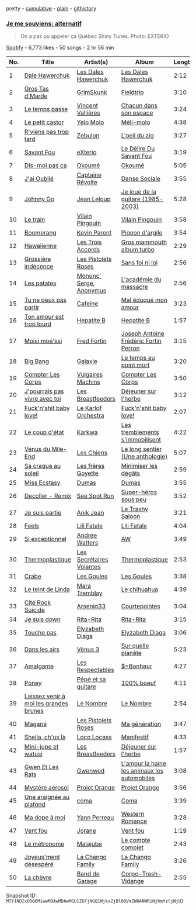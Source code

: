 pretty - [cumulative](/playlists/cumulative/37i9dQZF1DXcSKbfhHetFR.md) - [plain](/playlists/plain/37i9dQZF1DXcSKbfhHetFR) - [githistory](https://github.githistory.xyz/mackorone/spotify-playlist-archive/blob/main/playlists/plain/37i9dQZF1DXcSKbfhHetFR)

### [Je me souviens: alternatif](https://open.spotify.com/playlist/37i9dQZF1DXcSKbfhHetFR)

> On a pas pu appeler ça Québec Shiny Tunes\. Photo: EXTERIO

[Spotify](https://open.spotify.com/user/spotify) - 6,773 likes - 50 songs - 2 hr 56 min

| No. | Title | Artist(s) | Album | Length |
|---|---|---|---|---|
| 1 | [Dale Hawerchuk](https://open.spotify.com/track/3p4TDZWyc6Uj8GsPAIPO7D) | [Les Dales Hawerchuk](https://open.spotify.com/artist/5kYwyvlqsCuDlzmfsSNSSC) | [Les Dales Hawerchuk](https://open.spotify.com/album/2kZv4f9cNfQ8327JKqwBYA) | 2:12 |
| 2 | [Gros Tas d'Marde](https://open.spotify.com/track/1mmaW1XlXxi7quDB7Ne0BF) | [GrimSkunk](https://open.spotify.com/artist/5RC6gtSdMierMrsHaCn9eL) | [Fieldtrip](https://open.spotify.com/album/2sO6yUUyhX0OnTLfc3yCu0) | 3:10 |
| 3 | [Le temps passe](https://open.spotify.com/track/3sAZFLZVmiZJV6PCc4cFsq) | [Vincent Vallières](https://open.spotify.com/artist/2iG6QPoQAVjR93cWyMKqen) | [Chacun dans son espace](https://open.spotify.com/album/3lFC3QLYm10tvmRhANLMP3) | 3:24 |
| 4 | [Le petit castor](https://open.spotify.com/track/7d2Z5noBhH5DWDVm0JtcIe) | [Yelo Molo](https://open.spotify.com/artist/6Myhhn1uQSl9qnbjSVfZPs) | [Méli\-molo](https://open.spotify.com/album/670rCJX9NEOutCLX8zoz1I) | 4:38 |
| 5 | [R'viens pas trop tard](https://open.spotify.com/track/1ioXx9ydGHta9gGBpBk0Pe) | [Zebulon](https://open.spotify.com/artist/21P7XY4ebrRnhvVa8UxGBQ) | [L'oeil du zig](https://open.spotify.com/album/1l1mu5K6NTehC49RGSr6UO) | 3:27 |
| 6 | [Savant Fou](https://open.spotify.com/track/57qp0M59ruMNZKalIYwXA8) | [eXterio](https://open.spotify.com/artist/3wF6f7YFIwgmtD3daujyeF) | [Le Délire Du Savant Fou](https://open.spotify.com/album/4KSLEaEbTmkcVYabhLD3hR) | 3:19 |
| 7 | [Dis\-moi pas ça](https://open.spotify.com/track/6VTJoRIkBhcAnakAJEEvQc) | [Okoumé](https://open.spotify.com/artist/2GmkaEeE31sBXm7HPeO43M) | [Okoumé](https://open.spotify.com/album/6G3Zhr7LGV4fyysgoC2Y5u) | 5:05 |
| 8 | [J'ai Oublié](https://open.spotify.com/track/4tX28kKt5YasANWQj9RgIR) | [Captaine Révolte](https://open.spotify.com/artist/7qsCifJn8gcqcLP5nUfWPC) | [Danse Sociale](https://open.spotify.com/album/32OmCkG3Q6bsHQNNgbKrX3) | 3:55 |
| 9 | [Johnny Go](https://open.spotify.com/track/5o6rRZ8wzVlSonh1T49LWZ) | [Jean Leloup](https://open.spotify.com/artist/4wxSKb9ur3AbGRCv81xFAd) | [Je joue de la guitare \(1985\-2003\)](https://open.spotify.com/album/2X3bC7wVi95qxWhWJFBjR5) | 5:28 |
| 10 | [Le train](https://open.spotify.com/track/2p3O33eThnhhq1dMWlvR7M) | [Vilain Pingouin](https://open.spotify.com/artist/7lS2jO7gRXSOtMYlhfjtbi) | [Vilain Pingouin](https://open.spotify.com/album/3pINLfKyH98HfwvNgMQgL6) | 3:58 |
| 11 | [Boomerang](https://open.spotify.com/track/6xw1lHAsGmik1lu0k15zk9) | [Kevin Parent](https://open.spotify.com/artist/5hOp5PaxAcdnaZtv4oqJCw) | [Pigeon d'argile](https://open.spotify.com/album/1GTX1BnzitW8M9h1Nrpofh) | 3:54 |
| 12 | [Hawaiienne](https://open.spotify.com/track/0BUD8MCnamel6skM7YCSJJ) | [Les Trois Accords](https://open.spotify.com/artist/2Xoi1HPP0Wa6nyNSYyHxgI) | [Gros mammouth album turbo](https://open.spotify.com/album/3gqXv0lUseQpAWqbjU3YQm) | 2:29 |
| 13 | [Grossière indécence](https://open.spotify.com/track/55qUxWYhkjinbOJS9rvnN9) | [Les Pistolets Roses](https://open.spotify.com/artist/375krjLXVD5sy9AFZ7PqLj) | [Sans foi ni loi](https://open.spotify.com/album/3ZC0QWTlJ5DYbRrPVTiAwQ) | 2:56 |
| 14 | [Les patates](https://open.spotify.com/track/3Z3BvbtR8n2LxuZARFc2rW) | [Mononc' Serge](https://open.spotify.com/artist/35BsDVEPHGqz4fPhlRJHB1), [Anonymus](https://open.spotify.com/artist/47KsZ7WY3lQUXxhOpXkIG8) | [L'académie du massacre](https://open.spotify.com/album/6OULjgJloRJUYlWctThGkF) | 2:56 |
| 15 | [Tu ne peux pas partir](https://open.spotify.com/track/5lb1bhrrwwV1c4dQbGSIxm) | [Cafeine](https://open.spotify.com/artist/0Ejf1nVc9FUIfi4czaMwwy) | [Mal éduqué mon amour](https://open.spotify.com/album/1FyoH3mAEsI9F9U518fL2B) | 3:23 |
| 16 | [Ton amour est trop lourd](https://open.spotify.com/track/4PxZdHDHTSS5R1BcIuXpj2) | [Hepatite B](https://open.spotify.com/artist/57dW2gHW4uMAAfHXSHsqxg) | [Hepatite B](https://open.spotify.com/album/3vcEGTInZLMpu9zuXASsrk) | 1:57 |
| 17 | [Moisi moé'ssi](https://open.spotify.com/track/7KCuZqBiTccR0Hwp6yxDni) | [Fred Fortin](https://open.spotify.com/artist/5ryQZJpg6hSgRjMO5Jh5I1) | [Joseph Antoine Frédéric Fortin Perron](https://open.spotify.com/album/1xbTtfA0OphaVhAktXJoC6) | 3:15 |
| 18 | [Big Bang](https://open.spotify.com/track/7bfnzQ0SdG1mi3pItHO4n7) | [Galaxie](https://open.spotify.com/artist/4RGr0QWqqUMDcXBIWTJ1xa) | [Le temps au point mort](https://open.spotify.com/album/01eDW3QDT4HjJ7vWa6tIup) | 3:20 |
| 19 | [Compter Les Corps](https://open.spotify.com/track/2b0m5jX5YEKUiSCzk13SiQ) | [Vulgaires Machins](https://open.spotify.com/artist/7ys7ta4FOM1pKxJwpqvazG) | [Compter Les Corps](https://open.spotify.com/album/2aoIxtuvds8j1dnXlM9Y79) | 3:50 |
| 20 | [J'pourrais pas vivre avec toi](https://open.spotify.com/track/7avXxd2QUIQvMdD5NKD1e7) | [Les Breastfeeders](https://open.spotify.com/artist/37x62KkbU6JaY7W8mHHw4i) | [Déjeuner sur l'herbe](https://open.spotify.com/album/7BiBdilBbtHb860TLdo6d4) | 3:12 |
| 21 | [Fuck'n'shit baby love!](https://open.spotify.com/track/35StJYMU9mlooTcnkJKD9W) | [Le Karlof Orchestra](https://open.spotify.com/artist/5jVN6sAwSOygXSPevl10xV) | [Fuck'n'shit baby love!](https://open.spotify.com/album/2Yr16L6r9thevk4K5OWeNh) | 2:07 |
| 22 | [Le coup d'état](https://open.spotify.com/track/6vNUd4oWXksZURkuaZ0fti) | [Karkwa](https://open.spotify.com/artist/6l8KabfQ4VAdFHzm3ZOOYZ) | [Les tremblements s'immobilisent](https://open.spotify.com/album/6P6e4WkfYYx1cUa265Ibwj) | 4:22 |
| 23 | [Vénus du Mile\-End](https://open.spotify.com/track/4t2Lu1XHneDYLvFARnpyhz) | [Les Chiens](https://open.spotify.com/artist/3RhGeas8gUsn6bmPpZYYFe) | [Le long sentier \(Une anthologie\)](https://open.spotify.com/album/68ypZdUt5HvLjwRdFGolAH) | 5:07 |
| 24 | [Sa craque au soleil](https://open.spotify.com/track/1eYkQO5OnEWa2tufpnKX92) | [Les frères Goyette](https://open.spotify.com/artist/1jnXQuhb3GMkO1voaEgjTW) | [Minimiser les dégâts](https://open.spotify.com/album/6WVpajKNQ7RdgDaGl6tTGU) | 2:59 |
| 25 | [Miss Ecstasy](https://open.spotify.com/track/5fwF0ZdA8YPn2iDF78vYuR) | [Dumas](https://open.spotify.com/artist/7HK83pzwHsZqiGchCqtMuD) | [Dumas](https://open.spotify.com/album/3Q4MKOYexRnIgGSjziQUhm) | 3:55 |
| 26 | [Decoller \- Remix](https://open.spotify.com/track/6799cdhvfJ3e2btTOIBc97) | [See Spot Run](https://open.spotify.com/artist/6ZBtfiNY3e5y00QjZEHBEI) | [Super\-héros sous peu](https://open.spotify.com/album/2snDIoG1WayOkhPJclnVyo) | 3:52 |
| 27 | [Je suis partie](https://open.spotify.com/track/0l90WIAkOhMlPSEvqX0YGV) | [Anik Jean](https://open.spotify.com/artist/6IHeGZkZLc9DQ4INpVyDpa) | [Le Trashy Saloon](https://open.spotify.com/album/0MO9BtyFSmkm4557C9GGd3) | 3:21 |
| 28 | [Feels](https://open.spotify.com/track/5UXvP6HfVvp72T6aMewEyE) | [Lili Fatale](https://open.spotify.com/artist/5PxrSckQSUPA6mmzABlOlW) | [Lili Fatale](https://open.spotify.com/album/73JUXLTfuvlSsSLYUhRmBv) | 4:04 |
| 29 | [Si exceptionnel](https://open.spotify.com/track/4rDhLzmzPz4aAJ1hs4HOlW) | [Andrée Watters](https://open.spotify.com/artist/69C2IK3ervhiGEvbp6ss7H) | [AW](https://open.spotify.com/album/658WdTob3JXKse2edU1PiH) | 3:49 |
| 30 | [Thermoplastique](https://open.spotify.com/track/3Y8b1xouQZqv56Wh66ssHr) | [Les Secrétaires Volantes](https://open.spotify.com/artist/0PsC8oRbzhv4qBwvxXsDjF) | [Thermoplastique](https://open.spotify.com/album/79Ltg7vbVX3SoqSgVYaFjs) | 2:53 |
| 31 | [Crabe](https://open.spotify.com/track/5JwQ3e38RKMV1esgmFYYJ2) | [Les Goules](https://open.spotify.com/artist/2aBnogNdLxxLhpnRji3maA) | [Les Goules](https://open.spotify.com/album/79zqkuFtrJvlekhAzyUj6b) | 3:38 |
| 32 | [Le teint de Linda](https://open.spotify.com/track/5P4yUQ4w6u9qcCJFDfHApl) | [Mara Tremblay](https://open.spotify.com/artist/1tt3YXVP4AltaStku4rpf3) | [Le chihuahua](https://open.spotify.com/album/3PVMvhoNafR5OjeRsz9DaY) | 4:39 |
| 33 | [Cité Rock Suicide](https://open.spotify.com/track/7D9ayTlfonyW0I1MBxmcSQ) | [Arseniq33](https://open.spotify.com/artist/6MtltOBHPG1r8zMxj66GVU) | [Courtepointes](https://open.spotify.com/album/0T6pG4W280cfFmHe4A7Tff) | 3:04 |
| 34 | [Je suis down](https://open.spotify.com/track/19tPhrFje6k0GQkmaPDW4A) | [Rita\-Rita](https://open.spotify.com/artist/4DwJbmadQKIU9IXTGBLhse) | [Rita\-Rita](https://open.spotify.com/album/6uozpG5nRb05QocIwvK54h) | 3:15 |
| 35 | [Touche pas](https://open.spotify.com/track/1T3vIR5SmlUt0pkm1huM2V) | [Elyzabeth Diaga](https://open.spotify.com/artist/0KIJUMvTUQiTNulWUpBIbj) | [Elyzabeth Diaga](https://open.spotify.com/album/3Ryel4PeIcsaOcaIhTrB1d) | 3:06 |
| 36 | [Dans les airs](https://open.spotify.com/track/1H42q82sVhPcGE7kneM7Iq) | [Vénus 3](https://open.spotify.com/artist/3tpM1Cxh88vORchHhDZmIU) | [Sur quelle planète](https://open.spotify.com/album/269dGCDHJ6nrZJTEfT1YDp) | 5:23 |
| 37 | [Amalgame](https://open.spotify.com/track/21ATIZAwB9QXBOpTzw2lDM) | [Les Respectables](https://open.spotify.com/artist/1BgrTWzH5jW2zl79JfSLtl) | [$=Bonheur](https://open.spotify.com/album/3S1vz4DSEQFippvw8v05ev) | 4:27 |
| 38 | [Poney](https://open.spotify.com/track/1IMSDNhQ6zhSWgx63PauPr) | [Pépé et sa guitare](https://open.spotify.com/artist/49fBZHMEYaw2OCJFo7saeV) | [100% boeuf](https://open.spotify.com/album/3F7xxnoaf7k7jKTwCSFqDf) | 4:11 |
| 39 | [Laissez venir à moi les grandes brunes](https://open.spotify.com/track/3idVQRL9T87FEE7ryZxNPB) | [Le Nombre](https://open.spotify.com/artist/6FkEbRC3V3rjxNLFN5uG1d) | [Le Nombre](https://open.spotify.com/album/4oyUIUYWRmoCLq59RneHuG) | 2:54 |
| 40 | [Magané](https://open.spotify.com/track/0TyfeeEi54ai07e7fI6KXK) | [Les Pistolets Roses](https://open.spotify.com/artist/375krjLXVD5sy9AFZ7PqLj) | [Ma génération](https://open.spotify.com/album/7szcxj23WP3Y6B9KjqMVP4) | 3:47 |
| 41 | [Sheila, ch'us là](https://open.spotify.com/track/4iIMoePwMCIAYHa7GNHG2u) | [Loco Locass](https://open.spotify.com/artist/27n0OqRGBxVZWoQMkf3QHD) | [Manifestif](https://open.spotify.com/album/0Fg1s3NXYVcDRu0BMqNRwq) | 4:33 |
| 42 | [Mini\-jupe et watusi](https://open.spotify.com/track/6eyRjrYUNw940SWrgA6SGb) | [Les Breastfeeders](https://open.spotify.com/artist/37x62KkbU6JaY7W8mHHw4i) | [Déjeuner sur l'herbe](https://open.spotify.com/album/7BiBdilBbtHb860TLdo6d4) | 1:57 |
| 43 | [Gwen Et Les Rats](https://open.spotify.com/track/40HtuAsUDbDG8FDjLUyaxj) | [Gwenwed](https://open.spotify.com/artist/0HFirn5VruMovsRmFX02hT) | [L'amour la haine les animaux les automobiles](https://open.spotify.com/album/2fXJObc0jM7Zd6AdhR92DA) | 3:08 |
| 44 | [Mystère aérosol](https://open.spotify.com/track/6PAQjoHbLD66euzaEkahDu) | [Projet Orange](https://open.spotify.com/artist/3XHkd4Nmrha9giC22Sg8NF) | [Projet Orange](https://open.spotify.com/album/0PY4TVw3EvxEBcj37cLuEM) | 3:56 |
| 45 | [Une araignée au plafond](https://open.spotify.com/track/0JNSKKRtaxBl8WKMdE148h) | [coma](https://open.spotify.com/artist/0HKMEtAro0rnwsLOr6wzEC) | [Coma](https://open.spotify.com/album/1UZHRqAz33EWEkCBcUh1QQ) | 3:39 |
| 46 | [Ma dope à moi](https://open.spotify.com/track/3D7cavaQelyrkvP2kknMiU) | [Yann Perreau](https://open.spotify.com/artist/0Fk3xExGqwbRwLyWUjUl8V) | [Western Romance](https://open.spotify.com/album/7iionYCbeYIliJLEzZIVrH) | 3:28 |
| 47 | [Vent fou](https://open.spotify.com/track/6i3659FPWh4fL7dMCQYYeb) | [Jorane](https://open.spotify.com/artist/6i4QbQrxJaY2aDhTYOYvJ7) | [Vent fou](https://open.spotify.com/album/4meRurpCXE1T2EwMM9L02t) | 1:19 |
| 48 | [Le métronome](https://open.spotify.com/track/1OHIM375HBlr88fQwi0CJK) | [Malajube](https://open.spotify.com/artist/5yLzPjejoWM3eiYNoejATm) | [Le compte complet](https://open.spotify.com/album/19QK4vgoI5NeY8ISWWcSCN) | 2:43 |
| 49 | [Joyeus'ment désespéré](https://open.spotify.com/track/6Y7D4JU5zPAtrPgyNI6AMA) | [La Chango Family](https://open.spotify.com/artist/5jiNoz1XkdCC2INXqHKQN8) | [La Chango Family](https://open.spotify.com/album/666d4EG1BDpC8s1kIVhbVd) | 3:26 |
| 50 | [La chèvre](https://open.spotify.com/track/1FNNDPYgiLFjxdfIAKNiH1) | [Band de Garage](https://open.spotify.com/artist/30faJrJ4VEfodwMTLEHeqa) | [Corpo\-Trash\-Vidange](https://open.spotify.com/album/7tete9W7uNYvZuL2TNgw5C) | 2:55 |

Snapshot ID: `MTY1NDIxODQ0MiwwMDAwMDAwMGU1ZGFjNGQ1NjkxZjBlODVmZWU4NWRiNjhmYzljNjU2`
